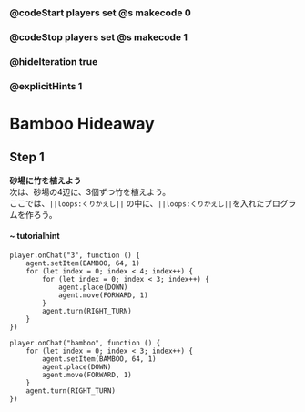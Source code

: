 ### @codeStart players set @s makecode 0
### @codeStop players set @s makecode 1

### @hideIteration true 
### @explicitHints 1


# Bamboo Hideaway

## Step 1
**砂場に竹を植えよう**  
次は、砂場の4辺に、3個ずつ竹を植えよう。  
ここでは、``||loops:くりかえし||`` の中に、``||loops:くりかえし||``を入れたプログラムを作ろう。

#### ~ tutorialhint
```blocks
player.onChat("3", function () {
    agent.setItem(BAMBOO, 64, 1)
    for (let index = 0; index < 4; index++) {
        for (let index = 0; index < 3; index++) {
            agent.place(DOWN)
            agent.move(FORWARD, 1)
        }
        agent.turn(RIGHT_TURN)
    }
})
```
 
```ghost
player.onChat("bamboo", function () {
    for (let index = 0; index < 3; index++) {
        agent.setItem(BAMBOO, 64, 1)
        agent.place(DOWN)
        agent.move(FORWARD, 1)
    }
    agent.turn(RIGHT_TURN)
})
```

